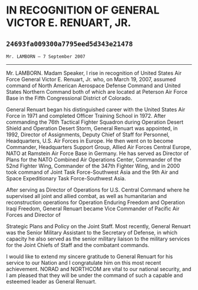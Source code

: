 # IN RECOGNITION OF GENERAL VICTOR E. RENUART, JR.
## `24693fa009300a7795eed5d343e21478`
`Mr. LAMBORN — 7 September 2007`

---


Mr. LAMBORN. Madam Speaker, I rise in recognition of United States 
Air Force General Victor E. Renuart, Jr. who, on March 19, 2007, 
assumed command of North American Aerospace Defense Command and United 
States Northern Command both of which are located at Peterson Air Force 
Base in the Fifth Congressional District of Colorado.

General Renuart began his distinguished career with the United States 
Air Force in 1971 and completed Officer Training School in 1972. After 
commanding the 76th Tactical Fighter Squadron during Operation Desert 
Shield and Operation Desert Storm, General Renuart was appointed, in 
1992, Director of Assignments, Deputy Chief of Staff for Personnel, 
Headquarters, U.S. Air Forces in Europe. He then went on to become 
Commander, Headquarters Support Group, Allied Air Forces Central 
Europe, NATO at Ramstein Air Force Base in Germany. He has served as 
Director of Plans for the NATO Combined Air Operations Center, 
Commander of the 52nd Fighter Wing, Commander of the 347th Fighter 
Wing, and in 2000 took command of Joint Task Force-Southwest Asia and 
the 9th Air and Space Expeditionary Task Force-Southwest Asia.

After serving as Director of Operations for U.S. Central Command 
where he supervised all joint and allied combat, as well as 
humanitarian and reconstruction operations for Operation Enduring 
Freedom and Operation Iraqi Freedom, General Renuart became Vice 
Commander of Pacific Air Forces and Director of


Strategic Plans and Policy on the Joint Staff. Most recently, General 
Renuart was the Senior Military Assistant to the Secretary of Defense, 
in which capacity he also served as the senior military liaison to the 
military services for the Joint Chiefs of Staff and the combatant 
commands.

I would like to extend my sincere gratitude to General Renuart for 
his service to our Nation and I congratulate him on this most recent 
achievement. NORAD and NORTHCOM are vital to our national security, and 
I am pleased that they will be under the command of such a capable and 
esteemed leader as General Renuart.
